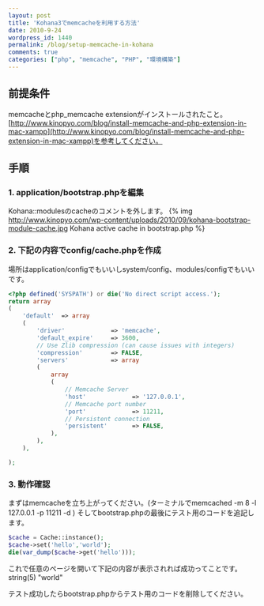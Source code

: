 ```yaml
---
layout: post
title: 'Kohana3でmemcacheを利用する方法'
date: 2010-9-24
wordpress_id: 1440
permalink: /blog/setup-memcache-in-kohana
comments: true
categories: ["php", "memcache", "PHP", "環境構築"]
---
```

## 前提条件
memcacheとphp_memcache extensionがインストールされたこと。
[http://www.kinopyo.com/blog/install-memcache-and-php-extension-in-mac-xampp](http://www.kinopyo.com/blog/install-memcache-and-php-extension-in-mac-xampp)を参考してください。

## 手順
### 1. application/bootstrap.phpを編集
Kohana::modulesのcacheのコメントを外します。
{% img http://www.kinopyo.com/wp-content/uploads/2010/09/kohana-bootstrap-module-cache.jpg Kohana active cache in bootstrap.php %}

### 2. 下記の内容でconfig/cache.phpを作成
場所はapplication/configでもいいしsystem/config、modules/configでもいいです。

```php
<?php defined('SYSPATH') or die('No direct script access.');
return array
(
	'default'  => array
	(
		'driver'             => 'memcache',
		'default_expire'     => 3600,
		// Use Zlib compression (can cause issues with integers)
		'compression'        => FALSE,
		'servers'            => array
		(
			array
			(
				// Memcache Server
				'host'             => '127.0.0.1',
				// Memcache port number
				'port'             => 11211,
				// Persistent connection
				'persistent'       => FALSE,
			),
		),
	),

);

```

### 3. 動作確認
まずはmemcacheを立ち上がってください。(ターミナルでmemcached -m 8 -l 127.0.0.1 -p 11211 -d  )
そしてbootstrap.phpの最後にテスト用のコードを追記します。

```php
$cache = Cache::instance();
$cache->set('hello','world');
die(var_dump($cache->get('hello')));

```

これで任意のページを開いて下記の内容が表示されれば成功ってことです。
string(5) "world"

テスト成功したらbootstrap.phpからテスト用のコードを削除してください。

